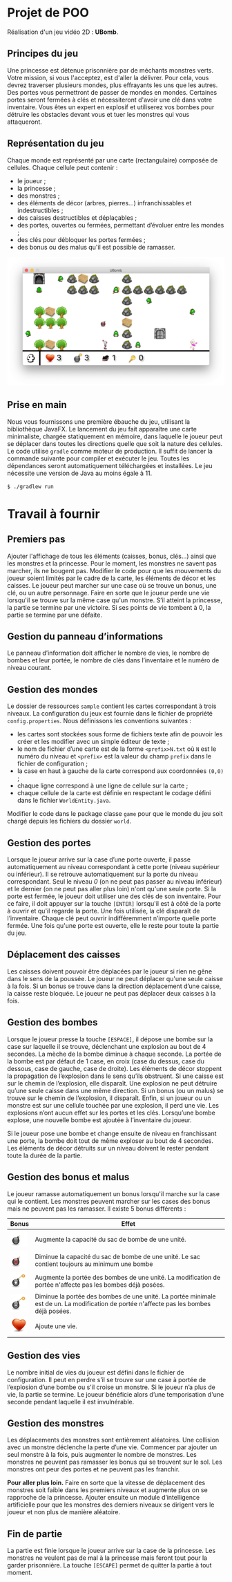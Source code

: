 <link rel="stylesheet" href="readme.css">


# Projet de POO

Réalisation d'un jeu vidéo 2D : **UBomb**.


## Principes du jeu

Une princesse est détenue prisonnière par de méchants monstres verts. Votre mission, si vous l'acceptez, est d'aller la délivrer. Pour cela, vous devrez traverser plusieurs mondes, plus effrayants les uns que les autres. Des portes vous permettront de passer de mondes en mondes. Certaines portes seront fermées à clés et nécessiteront d'avoir une clé dans votre inventaire. Vous êtes un expert en explosif et utiliserez vos bombes pour détruire les obstacles devant vous et tuer les monstres qui vous attaqueront.


## Représentation du jeu

Chaque monde est représenté par une carte (rectangulaire) composée de cellules. Chaque cellule peut contenir :

-   le joueur ;
-   la princesse ;
-   des monstres ;
-   des éléments de décor (arbres, pierres...) infranchissables et
    indestructibles ;
-   des caisses destructibles et déplaçables ; 
-   des portes, ouvertes ou fermées, permettant d’évoluer entre les
    mondes ;
-   des clés pour débloquer les portes fermées ;
-   des bonus ou des malus qu'il est possible de ramasser.

![Bombeirb](img/ubomb.png)

## Prise en main

Nous vous fournissons une première ébauche du jeu, utilisant la bibliothèque JavaFX. Le lancement du jeu
fait apparaître une carte minimaliste, chargée statiquement en mémoire, dans laquelle le joueur peut se déplacer dans toutes les directions quelle que soit la nature des cellules. Le code utilise `gradle` comme moteur de production. Il suffit de lancer la commande suivante pour compiler et exécuter le jeu. Toutes les dépendances seront automatiquement téléchargées et installées. Le jeu nécessite une version de Java au moins égale à 11.

    $ ./gradlew run


Travail à fournir
=================



## Premiers pas

Ajouter l'affichage de tous les éléments (caisses, bonus, clés...) ainsi que les monstres et la princesse. Pour le moment, les monstres ne savent pas marcher, ils ne bougent pas. Modifier le code pour que les mouvements du joueur soient limités par le cadre de la carte, les éléments de décor et les caisses. 
Le joueur peut marcher sur une case où se trouve un bonus, une clé, ou un autre personnage. Faire en sorte que le joueur perde une vie lorsqu'il se trouve sur la même case qu'un monstre.
S’il atteint la princesse, la partie se termine par une victoire.
Si ses points de vie tombent à 0, la partie se termine par une défaite.

## Gestion du panneau d’informations

Le panneau d’information doit afficher le nombre de vies, le nombre de bombes et leur portée, le nombre de clés dans l’inventaire et le numéro de niveau courant.

## Gestion des mondes

Le dossier de ressources `sample` contient les cartes correspondant à trois niveaux. La configuration du jeux est fournie dans le fichier de propriété `config.properties`. Nous définissons les conventions suivantes :

-   les cartes sont stockées sous forme de fichiers texte afin de
    pouvoir les créer et les modifier avec un simple éditeur de texte ;
-   le nom de fichier d’une carte est de la forme `<prefix>N.txt` où `N` est le
    numéro du niveau et `<prefix>` est la valeur du champ `prefix` dans le fichier de configuration ;
-   la case en haut à gauche de la carte correspond aux coordonnées
    `(0,0)` ;
-   chaque ligne correspond à une ligne de cellule sur la carte ; 
-   chaque cellule de la carte est définie en respectant le codage
défini dans le fichier `WorldEntity.java`.

Modifier le code dans le package classe `game` pour que le monde du jeu soit chargé depuis les fichiers du dossier `world`.

## Gestion des portes

Lorsque le joueur arrive sur la case d’une porte ouverte, il passe
automatiquement au niveau correspondant à cette porte (niveau supérieur
ou inférieur). Il se retrouve automatiquement sur la porte du niveau
correspondant. Seul le niveau *0* (on ne peut pas passer au niveau inférieur) et le dernier (on ne peut pas aller plus loin) n'ont qu'une seule porte.  Si la porte est fermée, le joueur doit utiliser une des
clés de son inventaire. Pour ce faire, il doit appuyer sur la touche `[ENTER]` lorsqu'il est à côté de la porte à ouvrir et qu'il regarde la porte. Une fois utilisée, la clé disparaît de
l’inventaire. Chaque clé peut ouvrir indifféremment n’importe quelle
porte fermée. Une fois qu'une porte est ouverte, elle le reste pour toute la partie du jeu.

## Déplacement des caisses

 Les caisses doivent pouvoir être déplacées par le joueur si rien ne gêne dans le sens de la poussée. Le joueur ne peut déplacer qu'une seule caisse à la fois. Si un bonus se trouve dans la direction déplacement d’une caisse, la caisse reste bloquée. Le joueur ne peut pas déplacer deux caisses à la fois. 


## Gestion des bombes

Lorsque le joueur presse la touche `[ESPACE]`, il dépose une bombe sur
la case sur laquelle il se trouve, déclenchant une explosion au bout de
4 secondes. La mèche de la bombe diminue à chaque seconde. La portée de
la bombe est par défaut de 1 case, en croix (case du dessus, case du
dessous, case de gauche, case de droite). Les éléments de décor stoppent
la propagation de l’explosion dans le sens qu’ils obstruent. Si une caisse est sur le chemin de l’explosion, elle
disparaît. Une explosion ne peut
détruire qu’une seule caisse dans une même direction. Si un bonus (ou un malus) se trouve sur le chemin de l’explosion, il disparaît. 
Enfin, si un joueur ou un monstre est sur une cellule touchée par une explosion, il
perd une vie. Les explosions n’ont aucun effet sur les portes et les
clés. Lorsqu’une bombe explose, une nouvelle bombe est ajoutée à
l’inventaire du joueur. 

Si le joueur pose une bombe et change ensuite de niveau en franchissant une porte, la bombe doit tout de même exploser au bout de 4 secondes. Les éléments de décor détruits sur un niveau doivent le rester pendant toute la durée de la partie.


## Gestion des bonus et malus

Le joueur ramasse automatiquement un bonus lorsqu'il marche sur la case qui le contient. Les monstres peuvent marcher sur les cases des bonus mais ne peuvent pas les ramasser. Il existe 5 bonus différents :

Bonus | Effet
--- | --- |
![nb+](src/main/resources/images/bonus_bomb_nb_inc.png) | Augmente la capacité du sac de bombe de une unité. |
![nb-](src/main/resources/images/bonus_bomb_nb_dec.png) | Diminue la capacité du sac de bombe de une unité. Le sac contient toujours au minimum une bombe |
| ![range+](src/main/resources/images/bonus_bomb_range_inc.png) | Augmente la portée des bombes de une unité. La modification de portée n'affecte pas les bombes déjà posées. |
| ![range-](src/main/resources/images/bonus_bomb_range_dec.png) | Diminue la portée des bombes de une unité. La portée minimale est de un. La modification de portée n'affecte pas les bombes déjà posées. |
| ![live](src/main/resources/images/heart.png) | Ajoute une vie. |


## Gestion des vies

Le nombre initial de vies du joueur est défini dans le fichier de configuration. Il peut en perdre s’il
se trouve sur une case à portée de l’explosion d’une bombe ou s'il croise un monstre. Si le joueur
n’a plus de vie, la partie se termine. Le joueur bénéficie alors d’une temporisation d'une seconde pendant laquelle il est invulnérable.

## Gestion des monstres

Les déplacements des monstres sont
entièrement aléatoires. Une collision avec un monstre déclenche la perte
d’une vie. Commencer par ajouter un seul monstre à la fois, puis augmenter le
nombre de monstres. Les monstres ne peuvent pas ramasser les bonus qui se trouvent sur le
sol. Les monstres ont peur des portes et ne peuvent pas les franchir.

**Pour aller plus loin.** Faire en sorte que la vitesse de déplacement des monstres soit faible dans les premiers niveaux et augmente plus on se rapproche de la
princesse. Ajouter ensuite un module d’intelligence artificielle pour que les monstres des derniers niveaux se dirigent vers le joueur et non plus de manière aléatoire.

## Fin de partie

La partie est finie lorsque le joueur arrive sur la case de la
princesse. Les monstres ne veulent pas de mal à la princesse mais feront
tout pour la garder prisonnière. La touche `[ESCAPE]` permet de quitter la partie à tout moment.
